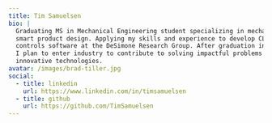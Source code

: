 ```yaml
---
title: Tim Samuelsen
bio: |
  Graduating MS in Mechanical Engineering student specializing in mechatronics and 
  smart product design. Applying my skills and experience to develop CLIP 3D printer
  controls software at the DeSimone Research Group. After graduation in March 2022,
  I plan to enter industry to contribute to solving impactful problems by leveraging
  innovative technologies. 
avatar: /images/brad-tiller.jpg
social:
  - title: linkedin
    url: https://www.linkedin.com/in/timsamuelsen
  - title: github
    url: https://github.com/TimSamuelsen
---
```


